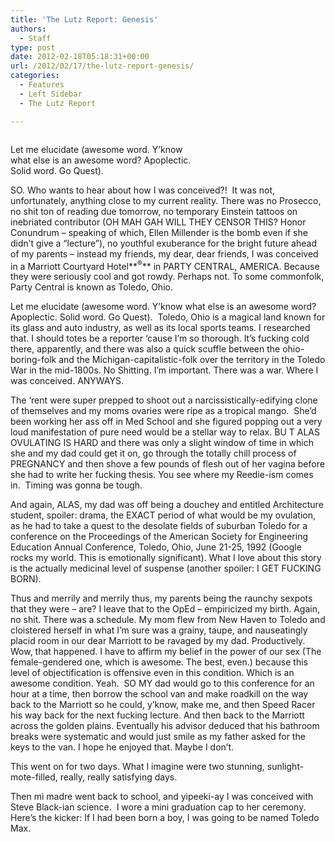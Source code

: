 ```yaml
---
title: 'The Lutz Report: Genesis'
authors: 
  - Staff
type: post
date: 2012-02-18T05:18:31+00:00
url: /2012/02/17/the-lutz-report-genesis/
categories:
  - Features
  - Left Sidebar
  - The Lutz Report

---
```

<div id="attachment_1186" style="width: 310px" class="wp-caption alignright">
  <a href="http://www.reedquest.org/2012/01/the-lutz-report/lutz-report/" rel="attachment wp-att-1186"><img class="size-medium wp-image-1186" title="Lutz Report" src="https://i2.wp.com/www.reedquest.org/wp-content/uploads/2012/01/Lutz-Report-300x121.jpg?resize=300%2C121" alt="" data-recalc-dims="1" /></a>
  
  <p class="wp-caption-text">
    Let me elucidate (awesome word. Y’know what else is an awesome word? Apoplectic. Solid word. Go Quest).
  </p>
</div>

SO. Who wants to hear about how I was conceived?!  It was not, unfortunately, anything close to my current reality. There was no Prosecco, no shit ton of reading due tomorrow, no temporary Einstein tattoos on inebriated contributor (OH MAH GAH WILL THEY CENSOR THIS? Honor Conundrum – speaking of which, Ellen Millender is the bomb even if she didn’t give a “lecture”), no youthful exuberance for the bright future ahead of my parents – instead my friends, my dear, dear friends, I was conceived in a Marriott Courtyard Hotel**<sup>®</sup>** in PARTY CENTRAL, AMERICA. Because they were seriously cool and got rowdy. Perhaps not. To some commonfolk, Party Central is known as Toledo, Ohio.

Let me elucidate (awesome word. Y’know what else is an awesome word? Apoplectic. Solid word. Go Quest).  Toledo, Ohio is a magical land known for its glass and auto industry, as well as its local sports teams. I researched that. I should totes be a reporter ‘cause I’m so thorough. It’s fucking cold there, apparently, and there was also a quick scuffle between the ohio-boring-folk and the Michigan-capitalistic-folk over the territory in the Toledo War in the mid-1800s. No Shitting. I’m important. There was a war. Where I was conceived. ANYWAYS.

The ‘rent were super prepped to shoot out a narcissistically-edifying clone of themselves and my moms ovaries were ripe as a tropical mango.  She’d been working her ass off in Med School and she figured popping out a very loud manifestation of pure need would be a stellar way to relax. BU T ALAS OVULATING IS HARD and there was only a slight window of time in which she and my dad could get it on, go through the totally chill process of PREGNANCY and then shove a few pounds of flesh out of her vagina before she had to write her fucking thesis. You see where my Reedie-ism comes in.  Timing was gonna be tough.

And again, ALAS, my dad was off being a douchey and entitled Architecture student, spoiler: drama, the EXACT period of what would be my ovulation, as he had to take a quest to the desolate fields of suburban Toledo for a conference on the Proceedings of the American Society for Engineering Education Annual Conference, Toledo, Ohio, June 21-25, 1992 (Google rocks my world. This is emotionally significant). What I love about this story is the actually medicinal level of suspense (another spoiler: I GET FUCKING BORN).

Thus and merrily and merrily thus, my parents being the raunchy sexpots that they were – are? I leave that to the OpEd – empiricized my birth. Again, no shit. There was a schedule. My mom flew from New Haven to Toledo and cloistered herself in what I’m sure was a grainy, taupe, and nauseatingly placid room in our dear Marriott to be ravaged by my dad. Productively. Wow, that happened. I have to affirm my belief in the power of our sex (The female-gendered one, which is awesome. The best, even.) because this level of objectification is offensive even in this condition. Which is an awesome condition. Yeah.  SO MY dad would go to this conference for an hour at a time, then borrow the school van and make roadkill on the way back to the Marriott so he could, y’know, make me, and then Speed Racer his way back for the next fucking lecture. And then back to the Marriott across the golden plains. Eventually his advisor deduced that his bathroom breaks were systematic and would just smile as my father asked for the keys to the van. I hope he enjoyed that. Maybe I don’t.

This went on for two days. What I imagine were two stunning, sunlight-mote-filled, really, really satisfying days.

Then mi madre went back to school, and yipeeki-ay I was conceived with Steve Black-ian science.  I wore a mini graduation cap to her ceremony. Here’s the kicker: If I had been born a boy, I was going to be named Toledo Max.